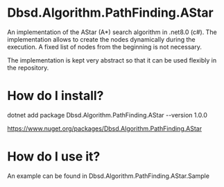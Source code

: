 # Dbsd.Algorithm.PathFinding.AStar
An implementation of the AStar (A*) search algorithm in .net8.0 (c#). The implementation allows to create the nodes dynamically during the execution. A fixed list of nodes from the beginning is not necessary.

The implementation is kept very abstract so that it can be used flexibly in the repository.

# How do I install?
dotnet add package Dbsd.Algorithm.PathFinding.AStar --version 1.0.0

https://www.nuget.org/packages/Dbsd.Algorithm.PathFinding.AStar

# How do I use it?
An example can be found in Dbsd.Algorithm.PathFinding.AStar.Sample